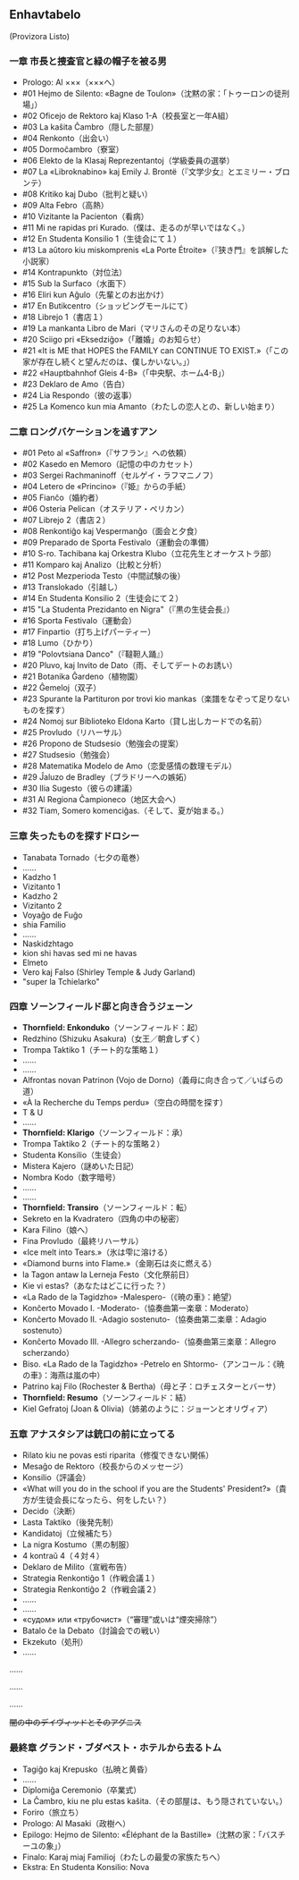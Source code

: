 ## Enhavtabelo

(Provizora Listo)

### 一章 市長と捜査官と緑の帽子を被る男

* Prologo: Al ×××（×××へ）
* #01 Hejmo de Silento: «Bagne de Toulon»（沈黙の家：「トゥーロンの徒刑場」）
* #02 Oficejo de Rektoro kaj Klaso 1-A（校長室と一年A組）
* #03 La kaŝita Ĉambro（隠した部屋）
* #04 Renkonto（出会い）
* #05 Dormoĉambro（寮室）
* #06 Elekto de la Klasaj Reprezentantoj（学級委員の選挙）
* #07 La «Libroknabino» kaj Emily J. Brontë（『文学少女』とエミリー・ブロンテ）
* #08 Kritiko kaj Dubo（批判と疑い）
* #09 Alta Febro（高熱）
* #10 Vizitante la Pacienton（看病）
* #11 Mi ne rapidas pri Kurado.（僕は、走るのが早いではなく。）
* #12 En Studenta Konsilio 1（生徒会にて１）
* #13 La aŭtoro kiu miskomprenis «La Porte Étroite»（『狭き門』を誤解した小説家）
* #14 Kontrapunkto（対位法）
* #15 Sub la Surfaco（水面下）
* #16 Eliri kun Aĝulo（先輩とのお出かけ）
* #17 En Butikcentro（ショッピングモールにて）
* #18 Librejo 1（書店１）
* #19 La mankanta Libro de Mari（マリさんのその足りない本）
* #20 Sciigo pri «Eksedziĝo»（「離婚」のお知らせ）
* #21 «It is ME that HOPES the FAMILY can CONTINUE TO EXIST.»（「この家が存在し続くと望んだのは、僕しかいない。」）
* #22 «Hauptbahnhof Gleis 4-B»（「中央駅、ホーム4-B」）
* #23 Deklaro de Amo（告白）
* #24 Lia Respondo（彼の返事）
* #25 La Komenco kun mia Amanto（わたしの恋人との、新しい始まり）

### 二章 ロングバケーションを過すアン

* #01 Peto al «Saffron»（『サフラン』への依頼）
* #02 Kasedo en Memoro（記憶の中のカセット）
* #03 Sergei Rachmaninoff（セルゲイ・ラフマニノフ）
* #04 Letero de «Princino»（『姫』からの手紙）
* #05 Fianĉo（婚約者）
* #06 Osteria Pelican（オステリア・ペリカン）
* #07 Librejo 2（書店２）
* #08 Renkontiĝo kaj Vespermanĝo（面会と夕食）
* #09 Preparado de Sporta Festivalo（運動会の準備）
* #10 S-ro. Tachibana kaj Orkestra Klubo（立花先生とオーケストラ部）
* #11 Komparo kaj Analizo（比較と分析）
* #12 Post Mezperioda Testo（中間試験の後）
* #13 Translokado（引越し）
* #14 En Studenta Konsilio 2（生徒会にて２）
* #15 "La Studenta Prezidanto en Nigra"（『黒の生徒会長』）
* #16 Sporta Festivalo（運動会）
* #17 Finpartio（打ち上げパーティー）
* #18 Lumo（ひかり）
* #19 "Polovtsiana Danco"（『韃靼人踊』）
* #20 Pluvo, kaj Invito de Dato（雨、そしてデートのお誘い）
* #21 Botanika Ĝardeno（植物園）
* #22 Ĝemeloj（双子）
* #23 Spurante la Partituron por trovi kio mankas（楽譜をなぞって足りないものを探す）
* #24 Nomoj sur Biblioteko Eldona Karto（貸し出しカードでの名前）
* #25 Provludo（リハーサル）
* #26 Propono de Studsesio（勉強会の提案）
* #27 Studsesio（勉強会）
* #28 Matematika Modelo de Amo（恋愛感情の数理モデル）
* #29 Ĵaluzo de Bradley（ブラドリーへの嫉妬）
* #30 Ilia Sugesto（彼らの建議）
* #31 Al Regiona Ĉampioneco（地区大会へ）
* #32 Tiam, Somero komenciĝas.（そして、夏が始まる。）

### 三章 失ったものを探すドロシー

* Tanabata Tornado（七夕の竜巻）
* ……
* Kadzho 1
* Vizitanto 1
* Kadzho 2
* Vizitanto 2
* Voyaĝo de Fuĝo
* shia Familio
* ……
* Naskidzhtago
* kion shi havas sed mi ne havas
* Elmeto
* Vero kaj Falso (Shirley Temple & Judy Garland)
* "super la Tchielarko"

### 四章 ソーンフィールド邸と向き合うジェーン

* **Thornfield: Enkonduko**（ソーンフィールド：起）
* Redzhino (Shizuku Asakura)（女王／朝倉しずく）
* Trompa Taktiko 1（チート的な策略１）
* ……
* ……
* Alfrontas novan Patrinon (Vojo de Dorno)（義母に向き合って／いばらの道）
* «À la Recherche du Temps perdu»（空白の時間を探す）
* T & U
* ……
* **Thornfield: Klarigo**（ソーンフィールド：承）
* Trompa Taktiko 2（チート的な策略２）
* Studenta Konsilio（生徒会）
* Mistera Kajero（謎めいた日記）
* Nombra Kodo（数字暗号）
* ……
* ……
* **Thornfield: Transiro**（ソーンフィールド：転）
* Sekreto en la Kvadratero（四角の中の秘密）
* Kara Filino（娘へ）
* Fina Provludo（最終リハーサル）
* «Ice melt into Tears.»（氷は雫に溶ける）
* «Diamond burns into Flame.»（金剛石は炎に燃える）
* la Tagon antaw la Lerneja Festo（文化祭前日）
* Kie vi estas?（あなたはどこに行った？）
* «La Rado de la Tagidzho» -Malespero-（《暁の車》：絶望）
* Konĉerto Movado I. -Moderato-（協奏曲第一楽章：Moderato）
* Konĉerto Movado II. -Adagio sostenuto-（協奏曲第二楽章：Adagio sostenuto）
* Konĉerto Movado III. -Allegro scherzando-（協奏曲第三楽章：Allegro scherzando）
* Biso. «La Rado de la Tagidzho» -Petrelo en Shtormo-（アンコール：《暁の車》：海燕は嵐の中）
* Patrino kaj Filo (Rochester & Bertha)（母と子：ロチェスターとバーサ）
* **Thornfield: Resumo**（ソーンフィールド：結）
* Kiel Gefratoj (Joan & Olivia)（姉弟のように：ジョーンとオリヴィア）

### 五章 アナスタシアは銃口の前に立ってる

* Rilato kiu ne povas esti riparita（修復できない関係）
* Mesaĝo de Rektoro（校長からのメッセージ）
* Konsilio（評議会）
* «What will you do in the school if you are the Students' President?»（貴方が生徒会長になったら、何をしたい？）
* Decido（決断）
* Lasta Taktiko（後発先制）
* Kandidatoj（立候補たち）
* La nigra Kostumo（黒の制服）
* 4 kontraŭ 4（４対４）
* Deklaro de Milito（宣戦布告）
* Strategia Renkontiĝo 1（作戦会議１）
* Strategia Renkontiĝo 2（作戦会議２）
* ……
* ……
* «судом» или «трубочист»（“審理”或いは“煙突掃除”）
* Batalo ĉe la Debato（討論会での戦い）
* Ekzekuto（処刑）
* ……

……

……

……

~~闇の中のデイヴィッドとそのアグニス~~


### 最終章 グランド・ブダペスト・ホテルから去るトム

* Tagiĝo kaj Krepusko（払暁と黄昏）
* ……
* Diplomiĝa Ceremonio（卒業式）
* La Ĉambro, kiu ne plu estas kaŝita.（その部屋は、もう隠されていない。）
* Foriro（旅立ち）
* Prologo: Al Masaki（政樹へ）
* Epilogo: Hejmo de Silento: «Éléphant de la Bastille»（沈黙の家：「バスチーユの象」）
* Finalo: Karaj miaj Familioj（わたしの最愛の家族たちへ）
* Ekstra: En Studenta Konsilio: Nova
